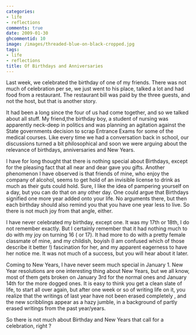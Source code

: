 ```yaml
---
categories:
- life
- reflections
comments: true
date: 2009-01-30
ghcommentid: 10
image: /images/threaded-blue-on-black-cropped.jpg
tags:
- life
- reflections
title: Of Birthdays and Anniversaries
---
```


Last week, we celebrated the birthday of one of my friends. There was not much of celebration per se, we just went to his place, talked a lot and had food from a restaurant. The restaurant bill was paid by the three guests, and not the host, but that is another story.

It had been a long since the four of us had come together, and so we talked about all stuff. My friend,the birthday boy, a student of nursing was apparently neck-deep in politics and was planning an agitation against the State governments decision to scrap Entrance Exams for some of the medical courses. Like every time we had a conversation back in school, our discussions turned a bit philosophical and soon we were arguing about the relevance of birthdays, anniversaries and New Years.

I have for long thought that there is nothing special about Birthdays, except for the pleasing fact that all near and dear gave you gifts. Another phenomenon I have observed is that friends of mine, who enjoy the company of alcohol, seems to get hold of an invisible license to drink as much as their guts could hold. Sure, I like the idea of pampering yourself on a day, but you can do that on any other day. One could argue that Birthdays signified one more year added onto your life. No arguments there, but then each birthday should also remind you that you have one year less to live. So there is not much joy from that angle, either.

I have never celebrated my birthday, except one. It was my 17th or 18th, I do not remember exactly. But I certainly remember that it had nothing much to do with my joy on turning 16 ( or 17). It had more to do with a pretty female classmate of mine, and my childish, boyish (I am confused which of those describe it better !) fascination for her, and my apparent eagerness to have her notice me. It was not much of a success, but you will hear about it later.

Coming to New Years, I have never seem much special in January 1. New Year resolutions are one interesting thing about New Years, but we all know, most of them gets broken on January 3rd for the normal ones and January 14th for the more dogged ones. It is easy to think you get a clean slate of life, to start all over again, but after one week or so of writing life on it, you realize that the writings of last year have not been erased completely , and the new scribblings appear as a hazy jumble, in a background of partly erased writings from the past year/years.

So there is not much about Birthday and New Years that call for a celebration, right ?